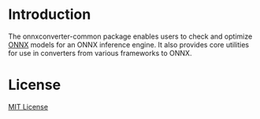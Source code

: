 # Introduction
The onnxconverter-common package enables users to check and optimize [ONNX](https://onnx.ai) models for an ONNX inference engine.
It also provides core utilities for use in converters from various frameworks to ONNX.


# License
[MIT License](LICENSE)
